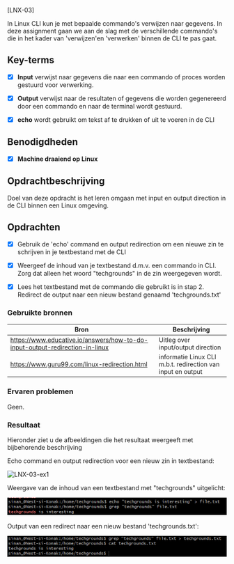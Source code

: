 [LNX-03]

In Linux CLI kun je met bepaalde commando's verwijzen naar gegevens. In deze assignment gaan we aan de slag met de verschillende commando's die in het kader van 'verwijzen'en 'verwerken' binnen de CLI te pas gaat.
 

## Key-terms

- [x] <strong>Input</strong> verwijst naar gegevens die naar een commando of proces worden gestuurd voor verwerking.
- [x] <strong>Output</strong> verwijst naar de resultaten of gegevens die worden gegenereerd door een commando en naar de terminal wordt gestuurd.
- [x] <strong>echo</strong> wordt gebruikt om tekst af te drukken of uit te voeren in de CLI


## Benodigdheden

- [x] <strong>Machine draaiend op Linux</strong> 


## Opdrachtbeschrijving

Doel van deze opdracht is het leren omgaan met input en output direction in de CLI binnen een Linux omgeving.


## Opdrachten

- [x] Gebruik de 'echo' command en output redirection om een nieuwe zin te schrijven in je textbestand met de CLI
- [x] Weergeef de inhoud van je textbestand d.m.v. een commando in CLI. Zorg dat alleen het woord "techgrounds" in de zin weergegeven wordt.
- [x] Lees het textbestand met de commando die gebruikt is in stap 2. Redirect de output naar een nieuw bestand genaamd 'techgrounds.txt'



### Gebruikte bronnen

| Bron      | Beschrijving |
| ----------- | ----------- |
| https://www.educative.io/answers/how-to-do-input-output-redirection-in-linux  | Uitleg over input/output direction |
| https://www.guru99.com/linux-redirection.html | informatie Linux CLI m.b.t. redirection van input en output |


### Ervaren problemen

Geen.


### Resultaat
Hieronder ziet u de afbeeldingen die het resultaat weergeeft met bijbehorende beschrijving

Echo command en output redirection voor een nieuw zin in textbestand:

![LNX-03-ex1](../00_includes/LNX-03)

Weergave van de inhoud van een textbestand met "techgrounds" uitgelicht:

![LNX-03-ex2](../00_includes/LNX-03/LNX-03-ex2.png)

Output van een redirect naar een nieuw bestand 'techgrounds.txt':

![LNX-03-ex3](../00_includes/LNX-03/LNX-03-ex3.png)




